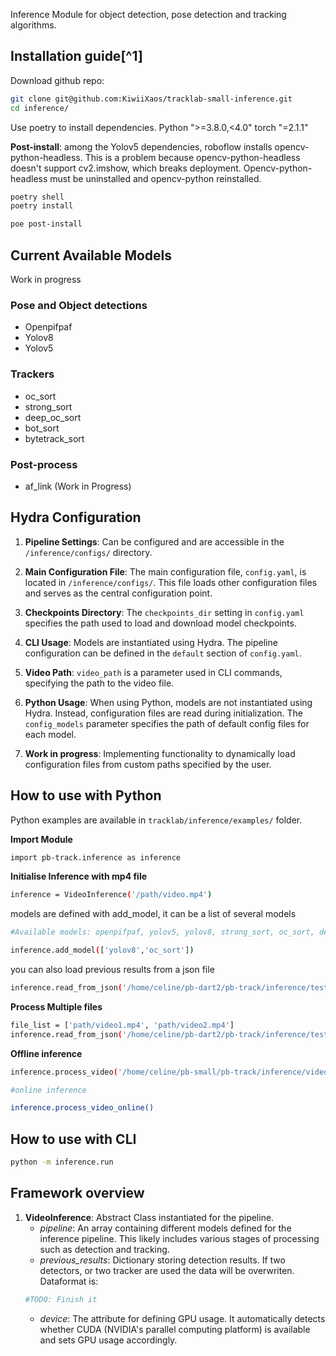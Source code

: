 Inference Module for object detection, pose detection and tracking algorithms.


## Installation guide[^1]


Download github repo:
```bash
git clone git@github.com:KiwiiXaos/tracklab-small-inference.git
cd inference/
```
Use poetry to install dependencies. Python ">=3.8.0,<4.0" torch "=2.1.1"

**Post-install**: among the Yolov5 dependencies, roboflow installs opencv-python-headless. This is a problem because opencv-python-headless doesn't support cv2.imshow, which breaks deployment. Opencv-python-headless must be uninstalled and opencv-python reinstalled.

```bash
poetry shell
poetry install

poe post-install
```

## Current Available Models
Work in progress

### Pose and Object detections
* Openpifpaf
* Yolov8
* Yolov5

### Trackers
* oc_sort
* strong_sort
* deep_oc_sort
* bot_sort
* bytetrack_sort

### Post-process
* af_link (Work in Progress)


## Hydra Configuration

1. **Pipeline Settings**: Can be configured and are accessible in the `/inference/configs/` directory.

2. **Main Configuration File**: The main configuration file, `config.yaml`, is located in `/inference/configs/`. This file loads other configuration files and serves as the central configuration point.

3. **Checkpoints Directory**: The `checkpoints_dir` setting in `config.yaml` specifies the path used to load and download model checkpoints.

4. **CLI Usage**: Models are instantiated using Hydra. The pipeline configuration can be defined in the `default` section of `config.yaml`.

5. **Video Path**: `video_path` is a parameter used in CLI commands, specifying the path to the video file.

6. **Python Usage**: When using Python, models are not instantiated using Hydra. Instead, configuration files are read during initialization. The `config_models` parameter specifies the path of default config files for each model.

7. **Work in progress**: Implementing functionality to dynamically load configuration files from custom paths specified by the user.


## How to use with Python

Python examples are available in `tracklab/inference/examples/` folder.

**Import Module**
```bash
import pb-track.inference as inference
```

**Initialise Inference with mp4 file**
```bash
inference = VideoInference('/path/video.mp4')

```
models are defined with add_model, it can be a list of several models
```bash
#Available models: openpifpaf, yolov5, yolov8, strong_sort, oc_sort, deep_oc_sort, bot_sort, bytetrack_sort

inference.add_model(['yolov8','oc_sort'])

```
you can also load previous results from a json file
```bash
inference.read_from_json('/home/celine/pb-dart2/pb-track/inference/test2.json')

```

**Process Multiple files**
```bash
file_list = ['path/video1.mp4', 'path/video2.mp4']
inference.read_from_json('/home/celine/pb-dart2/pb-track/inference/test2.json')

```

**Offline inference**
```bash
inference.process_video('/home/celine/pb-small/pb-track/inference/video_files/baby.json')

#online inference

inference.process_video_online()


```

## How to use with CLI

```bash
python -m inference.run

```

## Framework overview

1. **VideoInference**: Abstract Class instantiated for the pipeline.  
    - *pipeline*: An array containing different models defined for the inference pipeline. This likely includes various stages of processing such as detection and tracking.
    - *previous_results*: Dictionary storing detection results. If two detectors, or two tracker are used the data will be overwriten. Dataformat is:
    ```bash
    #TODO: Finish it

    ```
    - *device*: The attribute for defining GPU usage. It automatically detects whether CUDA (NVIDIA's parallel computing platform) is available and sets GPU usage accordingly. 

